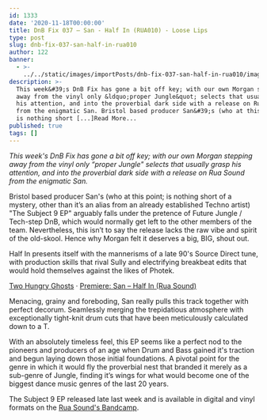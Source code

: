 ```yaml
---
id: 1333
date: '2020-11-18T00:00:00'
title: DnB Fix 037 – San - Half In (RUA010) - Loose Lips
type: post
slug: dnb-fix-037-san-half-in-rua010
author: 122
banner:
  - >-
    ../../static/images/importPosts/dnb-fix-037-san-half-in-rua010/image1333.jpeg
description: >-
  This week&#39;s DnB Fix has gone a bit off key; with our own Morgan stepping
  away from the vinyl only &ldquo;proper Jungle&quot; selects that usually grasp
  his attention, and into the proverbial dark side with a release on Rua Sound
  from the enigmatic San. Bristol based producer San&#39;s (who at this point;
  is nothing short [...]Read More...
published: true
tags: []
---
```

_This week's DnB Fix has gone a bit off key; with our own Morgan stepping away from the vinyl only “proper Jungle" selects that usually grasp his attention, and into the proverbial dark side with a release on Rua Sound from the enigmatic San._

Bristol based producer San's (who at this point; is nothing short of a mystery, other than it’s an alias from an already established Techno artist) "The Subject 9 EP" arguably falls under the pretence of Future Jungle / Tech-step DnB, which would normally get left to the other members of the team. Nevertheless, this isn’t to say the release lacks the raw vibe and spirit of the old-skool. Hence why Morgan felt it deserves a big, BIG, shout out. 

Half In presents itself with the mannerisms of a late 90's Source Direct tune, with production skills that rival Sully and electrifying breakbeat edits that would hold themselves against the likes of Photek. 

[Two Hungry Ghosts](https://soundcloud.com/twohungryghosts "Two Hungry Ghosts") · [Premiere: San – Half In (Rua Sound)](https://soundcloud.com/twohungryghosts/premiere-san-half-in-rua-sound "Premiere: San - Half In (Rua Sound)")

Menacing, grainy and foreboding, San really pulls this track together with perfect decorum. Seamlessly merging the trepidatious atmosphere with exceptionally tight-knit drum cuts that have been meticulously calculated down to a T. 

With an absolutely timeless feel, this EP seems like a perfect nod to the pioneers and producers of an age when Drum and Bass gained it's traction and begun laying down those initial foundations. A pivotal point for the genre in which it would fly the proverbial nest that branded it merely as a sub-genre of Jungle, finding it’s wings for what would become one of the biggest dance music genres of the last 20 years. 

The Subject 9 EP released late last week and is available in digital and vinyl formats on the [Rua Sound's Bandcamp](https://ruasound.bandcamp.com/album/subject-9-ep).